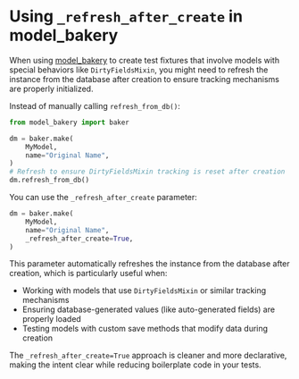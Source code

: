 # Using `_refresh_after_create` in model_bakery

When using [model_bakery](https://github.com/model-bakers/model_bakery) to create test fixtures that involve models with special behaviors like `DirtyFieldsMixin`, you might need to refresh the instance from the database after creation to ensure tracking mechanisms are properly initialized.

Instead of manually calling `refresh_from_db()`:

```python
from model_bakery import baker

dm = baker.make(
    MyModel,
    name="Original Name",
)
# Refresh to ensure DirtyFieldsMixin tracking is reset after creation
dm.refresh_from_db()
```

You can use the `_refresh_after_create` parameter:

```python
dm = baker.make(
    MyModel,
    name="Original Name",
    _refresh_after_create=True,
)
```

This parameter automatically refreshes the instance from the database after creation, which is particularly useful when:
- Working with models that use `DirtyFieldsMixin` or similar tracking mechanisms
- Ensuring database-generated values (like auto-generated fields) are properly loaded
- Testing models with custom save methods that modify data during creation

The `_refresh_after_create=True` approach is cleaner and more declarative, making the intent clear while reducing boilerplate code in your tests.

